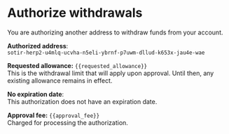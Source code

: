 # Authorize withdrawals

You are authorizing another address to withdraw funds from your account.

**Authorized address**:  
`sotir-herp2-u4mlq-ucvha-n5eli-ybrnf-p7uwm-dllud-k653x-jau4e-wae`

**Requested allowance:** `{{requested_allowance}}`  
This is the withdrawal limit that will apply upon approval. Until then, any existing allowance remains in effect.

**No expiration date**:  
This authorization does not have an expiration date.

**Approval fee:** `{{approval_fee}}`  
Charged for processing the authorization.
